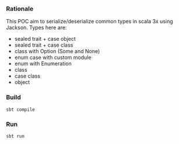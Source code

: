 ### Rationale

This POC aim to serialize/deserialize common types in scala 3x using Jackson.
Types here are:
* sealed trait + case object
* sealed trait + case class
* class with Option (Some and None)
* enum case with custom module
* enum with Enumeration
* class
* case class
* object

### Build
```
sbt compile
```

### Run
```
sbt run
```